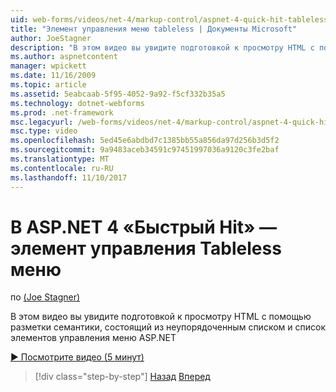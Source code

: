 ```yaml
---
uid: web-forms/videos/net-4/markup-control/aspnet-4-quick-hit-tableless-menu-control
title: "Элемент управления меню tableless | Документы Microsoft"
author: JoeStagner
description: "В этом видео вы увидите подготовкой к просмотру HTML с помощью разметки семантики, состоящий из неупорядоченным списком и список элементов управления меню ASP.NET"
ms.author: aspnetcontent
manager: wpickett
ms.date: 11/16/2009
ms.topic: article
ms.assetid: 5eabcaab-5f95-4052-9a92-f5cf332b35a5
ms.technology: dotnet-webforms
ms.prod: .net-framework
msc.legacyurl: /web-forms/videos/net-4/markup-control/aspnet-4-quick-hit-tableless-menu-control
msc.type: video
ms.openlocfilehash: 5ed45e6abdbd7c1385bb55a856da97d256b3d5f2
ms.sourcegitcommit: 9a9483aceb34591c97451997036a9120c3fe2baf
ms.translationtype: MT
ms.contentlocale: ru-RU
ms.lasthandoff: 11/10/2017
---
```

<a name="aspnet-4-quick-hit--tableless-menu-control"></a>В ASP.NET 4 «Быстрый Hit» — элемент управления Tableless меню
====================
по [(Joe Stagner)](https://github.com/JoeStagner)

В этом видео вы увидите подготовкой к просмотру HTML с помощью разметки семантики, состоящий из неупорядоченным списком и список элементов управления меню ASP.NET 

[&#9654; Посмотрите видео (5 минут)](https://channel9.msdn.com/Blogs/ASP-NET-Site-Videos/aspnet-4-quick-hit-tableless-menu-control)

>[!div class="step-by-step"]
[Назад](aspnet-4-quick-hit-table-free-templated-controls.md)
[Вперед](aspnet-4-quick-hit-hidden-field-divs.md)
